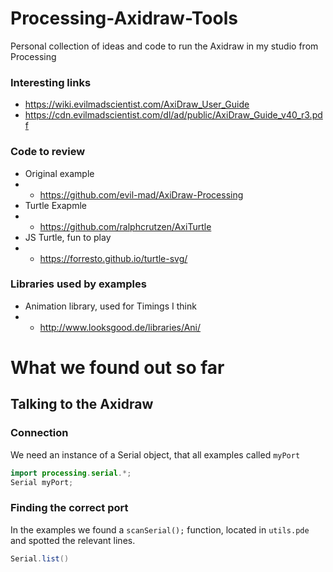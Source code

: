 # Processing-Axidraw-Tools
Personal collection of ideas and code to run the Axidraw in my studio from Processing

### Interesting links
* https://wiki.evilmadscientist.com/AxiDraw_User_Guide
* https://cdn.evilmadscientist.com/dl/ad/public/AxiDraw_Guide_v40_r3.pdf

### Code to review
* Original example
* * https://github.com/evil-mad/AxiDraw-Processing
* Turtle Exapmle 
* * https://github.com/ralphcrutzen/AxiTurtle
* JS Turtle, fun to play
* * https://forresto.github.io/turtle-svg/

### Libraries used by examples
* Animation library, used for Timings I think
* *  http://www.looksgood.de/libraries/Ani/

# What we found out so far

## Talking to the Axidraw

### Connection
We need an instance of a Serial object, that all examples called ``myPort``
```java 
import processing.serial.*;
Serial myPort;
```
### Finding the correct port
In the examples we found a ``scanSerial();`` function, located in ``utils.pde`` and spotted the relevant lines.
```java
Serial.list()
```
